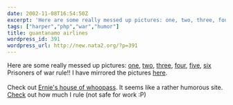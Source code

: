 ```yaml
---
date: 2002-11-08T16:54:50Z
excerpt: 'Here are some really messed up pictures: one, two, three, four, '
tags: ["harper","php","war","humor"]
title: guantanamo airlines
wordpress_id: 391
wordpress_url: http://new.nata2.org/?p=391
---
```


Here are some really messed up pictures: <a href="http://pictures.ehowa.com/pic/guantanamoairlines1.jpg">one</a>, <a href="http://pictures.ehowa.com/pic/guantanamoairlines2.jpg">two</a>, <a href="http://pictures.ehowa.com/pic/guantanamoairlines3.jpg">three</a>, <a href="http://pictures.ehowa.com/pic/guantanamoairlines4.jpg">four</a>, <a href="http://pictures.ehowa.com/pic/guantanamoairlines5.jpg">five</a>, <a href="http://pictures.ehowa.com/pic/guantanamoairlines6.jpg">six</a><br/>Prisoners of war rule!! I have mirrored the pictures <a href="http://nata2.info/?path=pictures%2FIncoming%2FPOW">here</a>.<br/><br/>Check out <a href="http://www.ehowa.com/">Ernie's house of whoopass</a>. It seems like a rather humorous site. <br/><a href="http://www.vboogieman.com/boobies.php?text=Harper">Check</a> out how much I rule (not safe for work :P)
